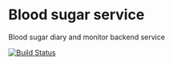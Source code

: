 # Blood sugar service

Blood sugar diary and monitor backend service

[![Build Status](https://app.travis-ci.com/rutven/blood-sugar-service.svg?branch=master)](https://app.travis-ci.com/rutven/blood-sugar-service)